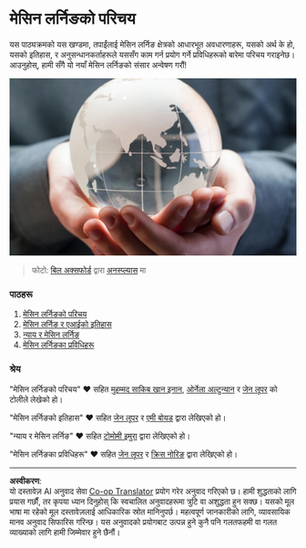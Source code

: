 <!--
CO_OP_TRANSLATOR_METADATA:
{
  "original_hash": "cf8ecc83f28e5b98051d2179eca08e08",
  "translation_date": "2025-08-29T17:30:09+00:00",
  "source_file": "1-Introduction/README.md",
  "language_code": "ne"
}
-->
# मेसिन लर्निङको परिचय

यस पाठ्यक्रमको यस खण्डमा, तपाईंलाई मेसिन लर्निङ क्षेत्रको आधारभूत अवधारणाहरू, यसको अर्थ के हो, यसको इतिहास, र अनुसन्धानकर्ताहरूले यससँग काम गर्न प्रयोग गर्ने प्रविधिहरूको बारेमा परिचय गराइनेछ। आउनुहोस्, हामी सँगै यो नयाँ मेसिन लर्निङको संसार अन्वेषण गरौं!

![globe](../../../translated_images/globe.59f26379ceb40428672b4d9a568044618a2bf6292ecd53a5c481b90e3fa805eb.ne.jpg)  
> फोटो: <a href="https://unsplash.com/@bill_oxford?utm_source=unsplash&utm_medium=referral&utm_content=creditCopyText">बिल अक्सफोर्ड</a> द्वारा <a href="https://unsplash.com/s/photos/globe?utm_source=unsplash&utm_medium=referral&utm_content=creditCopyText">अनस्प्ल्यास</a> मा  

### पाठहरू

1. [मेसिन लर्निङको परिचय](1-intro-to-ML/README.md)  
1. [मेसिन लर्निङ र एआईको इतिहास](2-history-of-ML/README.md)  
1. [न्याय र मेसिन लर्निङ](3-fairness/README.md)  
1. [मेसिन लर्निङका प्रविधिहरू](4-techniques-of-ML/README.md)  

### श्रेय

"मेसिन लर्निङको परिचय" ♥️ सहित [मुहम्मद साकिब खान इनान](https://twitter.com/Sakibinan), [ओर्नेला अल्टुन्यान](https://twitter.com/ornelladotcom) र [जेन लूपर](https://twitter.com/jenlooper) को टोलीले लेखेको हो।  

"मेसिन लर्निङको इतिहास" ♥️ सहित [जेन लूपर](https://twitter.com/jenlooper) र [एमी बोयड](https://twitter.com/AmyKateNicho) द्वारा लेखिएको हो।  

"न्याय र मेसिन लर्निङ" ♥️ सहित [टोमोमी इमुरा](https://twitter.com/girliemac) द्वारा लेखिएको हो।  

"मेसिन लर्निङका प्रविधिहरू" ♥️ सहित [जेन लूपर](https://twitter.com/jenlooper) र [क्रिस नोरिङ](https://twitter.com/softchris) द्वारा लेखिएको हो।  

---

**अस्वीकरण**:  
यो दस्तावेज़ AI अनुवाद सेवा [Co-op Translator](https://github.com/Azure/co-op-translator) प्रयोग गरेर अनुवाद गरिएको छ। हामी शुद्धताको लागि प्रयास गर्छौं, तर कृपया ध्यान दिनुहोस् कि स्वचालित अनुवादहरूमा त्रुटि वा अशुद्धता हुन सक्छ। यसको मूल भाषा मा रहेको मूल दस्तावेज़लाई आधिकारिक स्रोत मानिनुपर्छ। महत्वपूर्ण जानकारीको लागि, व्यावसायिक मानव अनुवाद सिफारिस गरिन्छ। यस अनुवादको प्रयोगबाट उत्पन्न हुने कुनै पनि गलतफहमी वा गलत व्याख्याको लागि हामी जिम्मेवार हुने छैनौं।